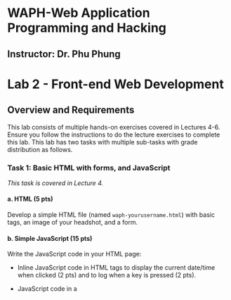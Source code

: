 # WAPH-Web Application Programming and Hacking

## Instructor: Dr. Phu Phung

# Lab 2 - Front-end Web Development 

## Overview and Requirements 

This lab consists of multiple hands-on exercises covered in Lectures 4-6. Ensure you follow the instructions to do the lecture exercises to complete this lab.
This lab has two tasks with multiple sub-tasks with grade distribution as follows.

### Task 1: Basic HTML with forms, and JavaScript 

_This task is covered in Lecture 4._ 

####  a. HTML (5 pts) 
  
Develop a simple HTML file (named `waph-yourusername.html`)  with basic tags, an image of your headshot, and a form. 
  
####  b. Simple JavaScript (15 pts)

Write the JavaScript code in your HTML page: 

 - Inline JavaScript code in HTML tags to display the current date/time when clicked (2 pts) and to log when a key is pressed (2 pts). 

 - JavaScript code in a <script> tag to display a digital clock (2 pts)

 - JavaScript code in a JavaScript file and code in the HTML page to show/hide your email when clicked. (4 pts)

 - Display an analog clock using an external JavaScript code and code in your HTML page. (5 pts) 

### Task 2: Ajax, CSS, jQuery, and Web API integration

_Ajax, CSS, and jQuery exercises below are covered in Lecture 5; Web API integration is covered in Lecture 6._

####  a. Ajax (7.5 pts)

Add new HTML code for a user input `<input>`, a `<button>`, and a `<div>` element with JavaScript code into your page to:

- get the user input when the new button is clicked

- Construct and send an Ajax GET request to the `echo.php` web application (Reuse the code/application in Lab 1)

- Listen to the HTTP response and display the response content in the <div> element

You need to inspect the network connections in the browser to review and illustrate how an Ajax request/response works.

#### b. CSS (7.5 pts)

Add CSS to your page with inline, internal, and external (one of the provided remote CSS) ones.

####  c. jQuery (5 pts) 

Add the jQuery library to your page, and implement HTML and JavaScript code in jQuery to:

  **i.** When the corresponding button is clicked, send an Ajax GET request to the `echo.php` web application and display the response content

  **ii.** Similarly, when the corresponding button is clicked, send an Ajax GET request to the `echo.php` web application and display the response content 


#### d. Web API integration (10 pts)

**i.** Using Ajax on [https://v2.jokeapi.dev/joke/Programming?type=single](https://v2.jokeapi.dev/joke/Programming?type=single) 

Write JavaScript code using jQuery Ajax to send a request and handle the response to display a random joke from the above API when the page is loaded. Inspect the network in the browser to examine the request and response accordingly.

**ii.** Using the `fetch` API  on [https://api.agify.io/?name=input](https://api.agify.io/?name=input)

Add HTML and JavaScript code to use the `fetch()` method to call the above API with user input, and display the response results. Inspect the network in the browser to examine the request and response accordingly.


## Report and deliverables

As in previous labs, you need to create a sub-folder `labs/lab2` with a `README.md` file to write a report in Markdown format and generate the report to PDF using the `pandoc` application. All of the code from this lab must also be stored in this folder and included in the report if required. **Please note that demo screenshots must include your virtual machine name or your name with proper captions and be visible, e.g., not too blurry or with much blank space, for grading**. Your report should follow the template provided in Lecture 2 ([https://github.com/waph-phung/waph/blob/main/README-template.md](https://github.com/waph-phung/waph/blob/main/README-template.md)) which should include the course name and instructor, your name and email together with your headshot (150x150 pixels), and sub-sections of the lab's overview, and each task and sub-task.

Similar to Lab 1, in the lab's overview sub-section, you need to write an overview of the lab and the outcomes you learned from this lab. Also, include a direct clickable link to the lab folder on GitHub.com so that it can be viewed when grading, for example,  [https://github.com/waph-phung/waph-phungph/tree/main/labs/lab2](https://github.com/waph-phung/waph-phungph/tree/main/labs/lab2). You will earn 0 points for this sub-section; however, you will **lose 3 pts if missing**.

For each sub-task, write a brief summary of how you completed it, and include appropriate code and demo screenshot(s) accordingly. 

## Submission

Use the `pandoc` tool to generate the PDF report for submission from the `README.md` file, and make sure that the report and contents are rendered properly.

**Note**: If you face the issue that figures are not rendered in preferred positions, use option `-f markdown-implicit_figures -t pdf` to disable the default `implicit_figures` option in `pandoc`

The PDF file should be named `your-username-waph-lab2.pdf`, e.g., `phungph-waph-lab2.pdf`, and uploaded to Canvas to submit by the deadline. 

### Notes about the submission policy from the syllabus:

> Each assignment/submission has a deadline, which must be submitted on Canvas -> Assignments to be graded, i.e., submissions via email or other channels will NOT be graded. You need to submit your work before the deadlines so that you can gain the expected outcomes and feedback in a timely manner. To avoid last-minute issues, you need to start working on each submission when it is released, ideally during hands-on activities while watching lecture videos. By doing this, if you face any issues, you should be able to seek support from the instructor and the TA to complete your work on time. Waiting until a later time or close to the deadlines to start any assignment will prevent you from being successful in this class; therefore, you need to plan your time carefully. To encourage you to do and submit your work earlier, there will be a 0.05% bonus every hour before the original deadline (up to 3% maximum bonus for each submission, i.e., you will get a 3% bonus if you submit 60 hours or earlier before the deadline).   

 

> If you missed an original deadline, although it is strongly NOT encouraged, you would be allowed to make late submissions until the end Week 11. Every 24 hours late will be deducted 1% of the grade of the submission. You will get at least 77% credit for late submissions. However, you are strongly recommended to AVOID these late submissions. They will not only give you a low grade in this course but also prevent you from learning the concepts introduced in that assignment and the next related topics/assignments. Always talk to the instructor if you fall behind in any work/concepts/lectures. Experience in the past shows that missing or late assignment submissions will result in a very low grade in this class. 
